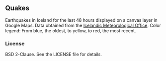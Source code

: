 ## Quakes

Earthquakes in Iceland for the last 48 hours displayed on a canvas layer in Google Maps. Data obtained from the [Icelandic Meteorological Office](http://en.vedur.is/earthquakes-and-volcanism/earthquakes). Color legend: From blue, the oldest, to yellow, to red, the most recent.

### License

BSD 2-Clause. See the LICENSE file for details.
